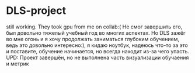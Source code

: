 # DLS-project
still working. They took gpu from me on collab:(
Не смог завершить его, был довольно тяжелый учебный год во многих аспектах. Но DLS зажёг во мне огонь и я хочу продолжать заниматься глубоким обучением, ведь это довольно интересно:), я кидаю ноутбук, надеюсь что-то за это и поставите, обучение начинается, но всегда находит из-за чего упасть.
UPD: Проект завершён, но не выполнена часть визуализации обучаения и метрик
